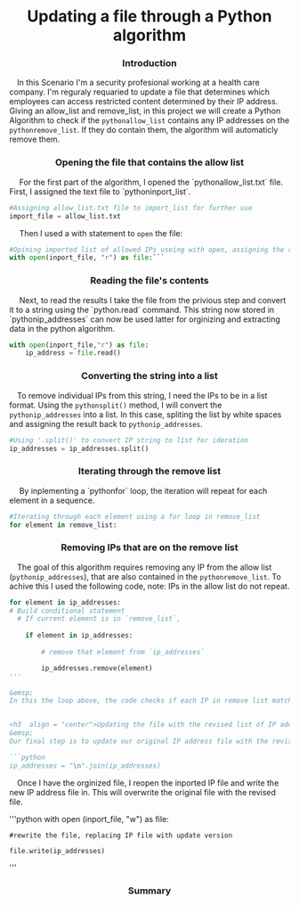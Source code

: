 
<h1 align = "center">Updating a file through a Python algorithm</h1>

<h3  align = "center"> Introduction</h3>

&emsp;In this Scenario I'm a security profesional working at a health care company. I'm reguraly requaried to update a file that determines which employees can access restricted content determined by their IP address. Giving an allow_list and remove_list, in this project we will create a Python Algorithm to check if the `pythonallow_list` contains any IP addresses on the `pythonremove_list`. If they do contain them, the algorithm will automaticly remove them.

<h3  align = "center">Opening the file that contains the allow list</h3>
&emsp;
For the first part of the algorithm, I opened the `pythonallow_list.txt` file. First, I assigned the text file to `pythoninport_list`.

```python
#Assigning allow_list.txt file to import_list for further use
import_file = allow_list.txt
```
&emsp;
Then I used a with statement to `open` the file:

```python
#Opining imported list of allowed IPs useing with open, assigning the read "r" result to file
with open(inport_file, "r") as file:```
```
<h3  align = "center">Reading the file's contents</h3>
&emsp;
Next, to read the results I take the file from the privious step and convert it to a string using the `python.read` command. 
This string now stored in `pythonip_addresses` can now be used latter for orginizing and extracting data in the python algorithm.

```python
with open(inport_file,"r") as file:
    ip_address = file.read()
``` 

<h3  align = "center">Converting the string into a list</h3>

&emsp;To remove individual IPs from this string, I need the IPs to be in a list format. Using the `pythonsplit()` method, I will convert the `pythonip_addresses` into a list. In this case, spliting the list by white spaces and assigning the result back to `pythonip_addresses`.

```python
#Using '.split()' to convert IP string to list for ideration
ip_addresses = ip_addresses.split()
```

<h3  align = "center">Iterating through the remove list</h3>
&emsp; By inplementing a `pythonfor` loop, the iteration will repeat for each element in a sequence.

```python
#Iterating through each element using a for loop in remove_list
for element in remove_list:
```

<h3  align = "center">Removing IPs that are on the remove list</h3>

&emsp;The goal of this algorithm requires removing any IP from the allow list (`pythonip_addresses`), that are also contained in the `pythonremove_list`. To achive this I used the following code, note: IPs in the allow list do not repeat.

```python
for element in ip_addresses:
# Build conditional statement
  # If current element is in `remove_list`,
    
    if element in ip_addresses:
    
        # remove that element from `ip_addresses`

        ip_addresses.remove(element)
'''

&emsp;
In this the loop above, the code checks if each IP in remove list matches any ID in ip_addresses. If so, that ID is removed using `pythonip_addresses.remove(element)`.


<h3  align = "center">Updating the file with the revised list of IP addresses</h3>
&emsp;
Our final step is to update our original IP address file with the revised file. To do this first I use the `join` command to make the new file more readable by makeing each IP address appear on a new line ussing "\n".

```python
ip_addresses = "\n".join(ip_addresses)
```

&emsp;Once I have the orginized file, I reopen the inported IP file and write the new IP address file in. This will overwrite the original file with the revised file.

'''python
with open (inport_file, "w") as file:

    #rewrite the file, replacing IP file with update version

    file.write(ip_addresses)
'''

<h3 align = "center">Summary</h3>


